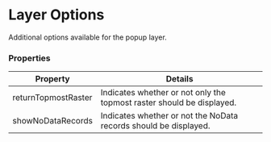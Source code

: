 # Layer Options

Additional options available for the popup layer.

### Properties

| Property | Details
| --- | ---
| returnTopmostRaster | Indicates whether or not only the topmost raster should be displayed.
| showNoDataRecords | Indicates whether or not the NoData records should be displayed.



